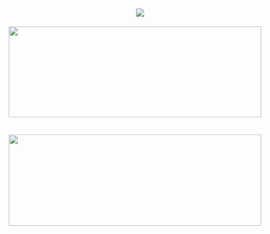 
<h1 align="center">
  <a href="https://git.io/typing-svg" style="margin-left:20px;">
    <img  src="https://readme-typing-svg.herokuapp.com?color=%2362D1F7&size=30&center=true&lines=Hello+There+%F0%9F%91%8B;I'm+Alper+Can...">
  </a>
</h1>

<p align="center">
<a href="https://github.com/AlperCanErysr">
  <img height="180em" width=500px align="center" src="https://github-readme-stats.vercel.app/api?username=AlperCanErysr&show_icons=true&locale=en&theme=algolia&include_all_commits=true&count_private=true"%20alt="AlperCanErysr"/>
  <br>
  <br>
  <br>
  <img height="180em" align="center" width=500px src="https://github-readme-stats.vercel.app/api/top-langs?username=AlperCanErysr&show_icons=true&locale=en&layout=compact&langs_count=8&theme=algolia"%20alt="AlperCanErysr"/>
</a>
</p>
